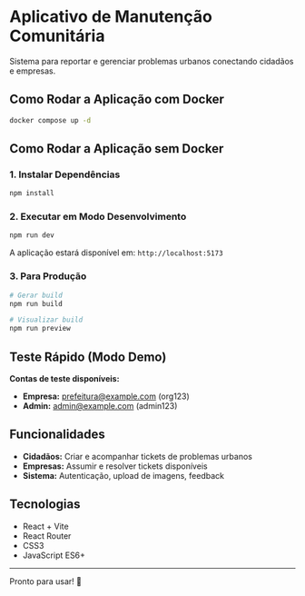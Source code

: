 # Aplicativo de Manutenção Comunitária

Sistema para reportar e gerenciar problemas urbanos conectando cidadãos e empresas.

## Como Rodar a Aplicação com Docker
```bash
docker compose up -d
```

## Como Rodar a Aplicação sem Docker

### 1. Instalar Dependências
```bash
npm install
```

### 2. Executar em Modo Desenvolvimento
```bash
npm run dev
```

A aplicação estará disponível em: `http://localhost:5173`

### 3. Para Produção
```bash
# Gerar build
npm run build

# Visualizar build
npm run preview
```

## Teste Rápido (Modo Demo)

**Contas de teste disponíveis:**
- **Empresa:** prefeitura@example.com (org123)
- **Admin:** admin@example.com (admin123)

## Funcionalidades

- **Cidadãos:** Criar e acompanhar tickets de problemas urbanos
- **Empresas:** Assumir e resolver tickets disponíveis
- **Sistema:** Autenticação, upload de imagens, feedback

## Tecnologias

- React + Vite
- React Router
- CSS3
- JavaScript ES6+

---

Pronto para usar! 🚀
